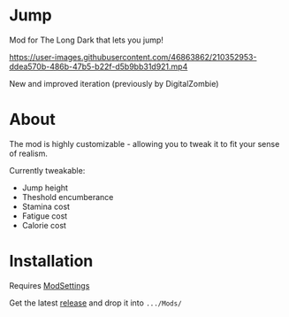 # Jump
Mod for The Long Dark that lets you jump! 

https://user-images.githubusercontent.com/46863862/210352953-ddea570b-486b-47b5-b22f-d5b9bb31d921.mp4

New and improved iteration (previously by DigitalZombie)
# About
The mod is highly customizable - allowing you to tweak it to fit your sense of realism.

Currently tweakable:
- Jump height
- Theshold encumberance
- Stamina cost
- Fatigue cost
- Calorie cost


# Installation
Requires [ModSettings](https://github.com/zeobviouslyfakeacc/ModSettings/releases)

Get the latest [release](https://github.com/HAHAYOUDEAD/Jump/releases) and drop it into `.../Mods/`
